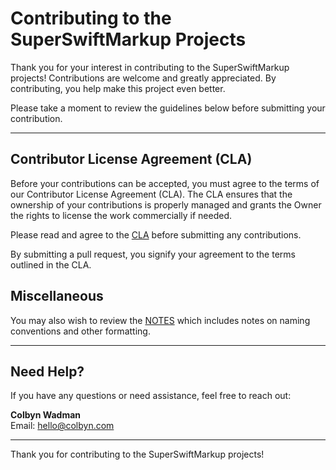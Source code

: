 # Contributing to the SuperSwiftMarkup Projects

Thank you for your interest in contributing to the SuperSwiftMarkup projects! Contributions are welcome and greatly appreciated. By contributing, you help make this project even better.

Please take a moment to review the guidelines below before submitting your contribution.

---

## Contributor License Agreement (CLA)

Before your contributions can be accepted, you must agree to the terms of our Contributor License Agreement (CLA). The CLA ensures that the ownership of your contributions is properly managed and grants the Owner the rights to license the work commercially if needed.

Please read and agree to the [CLA](./CLA.md) before submitting any contributions.

By submitting a pull request, you signify your agreement to the terms outlined in the CLA.

## Miscellaneous

You may also wish to review the [NOTES](./NOTES.md) which includes notes on naming conventions and other formatting.  

---

## Need Help?

If you have any questions or need assistance, feel free to reach out:

**Colbyn Wadman**  
Email: [hello@colbyn.com](mailto:hello@colbyn.com)

---

Thank you for contributing to the SuperSwiftMarkup projects!
